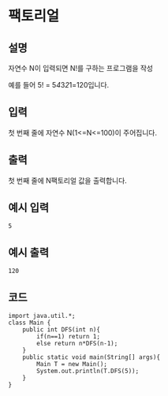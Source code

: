 # 팩토리얼

## 설명
자연수 N이 입력되면 N!를 구하는 프로그램을 작성

예를 들어 5! = 5*4*3*2*1=120입니다.
## 입력
첫 번째 줄에 자연수 N(1<=N<=100)이 주어집니다.
## 출력
첫 번째 줄에 N팩토리얼 값을 출력합니다.

## 예시 입력
```text
5
```

## 예시 출력
```text
120
```


## 코드
```
import java.util.*;
class Main {
	public int DFS(int n){
		if(n==1) return 1;
		else return n*DFS(n-1);
	}
	public static void main(String[] args){
		Main T = new Main();
		System.out.println(T.DFS(5));
	}	
}
```
